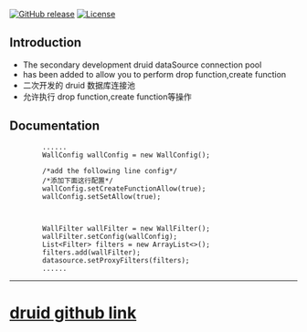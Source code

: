 [![GitHub release](https://img.shields.io/badge/release-1.0.0-28a745.svg)](https://github.com/0nebean/com.alibaba.druid-0nebean.custom/releases)
[![License](https://img.shields.io/badge/license-Apache%202-4EB1BA.svg)](https://www.apache.org/licenses/LICENSE-2.0.html)


Introduction
---
- The secondary development druid dataSource connection pool
- has been added to allow you to perform drop function,create function
- 二次开发的 druid 数据库连接池
- 允许执行 drop function,create function等操作



Documentation
---
```
        ......
        WallConfig wallConfig = new WallConfig();
        
        /*add the following line config*/
        /*添加下面这行配置*/
        wallConfig.setCreateFunctionAllow(true);
        wallConfig.setSetAllow(true);
        
        
        
        WallFilter wallFilter = new WallFilter();
        wallFilter.setConfig(wallConfig);
        List<Filter> filters = new ArrayList<>();
        filters.add(wallFilter);
        datasource.setProxyFilters(filters);
        ......
```
---
# [druid github link](https://github.com/alibaba/druid.git)

